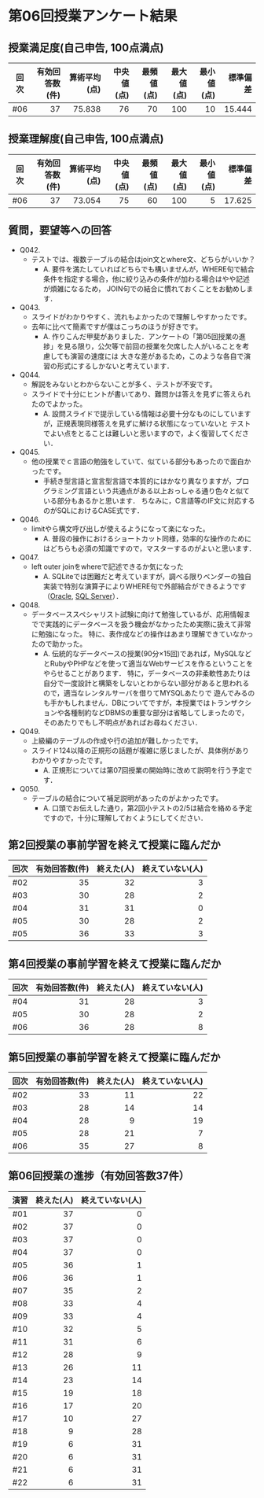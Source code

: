 # 第06回授業アンケート結果
## 授業満足度(自己申告, 100点満点)
|回次|有効回答数(件)|算術平均(点)|中央値(点)|最頻値(点)|最大値(点)|最小値(点)|標準偏差|
|:---:|----:|----:|----:|----:|----:|----:|----:|
|#06|37|75.838|76|70|100|10|15.444|

## 授業理解度(自己申告, 100点満点)
|回次|有効回答数(件)|算術平均(点)|中央値(点)|最頻値(点)|最大値(点)|最小値(点)|標準偏差|
|:---:|----:|----:|----:|----:|----:|----:|----:|
|#06|37|73.054|75|60|100|5|17.625|

## 質問，要望等への回答
- Q042.
  - テストでは、複数テーブルの結合はjoin文とwhere文、どちらがいいか？
    - A. 要件を満たしていればどちらでも構いませんが，WHERE句で結合条件を指定する場合，他に絞り込みの条件が加わる場合はやや記述が煩雑になるため，
    JOIN句での結合に慣れておくことをお勧めします．
- Q043.
  - スライドがわかりやすく、流れもよかったので理解しやすかったです。
  - 去年に比べて簡素ですが僕はこっちのほうが好きです。
    - A. 作りこんだ甲斐がありました．アンケートの「第05回授業の進捗」を見る限り，公欠等で前回の授業を欠席した人がいることを考慮しても演習の速度には
    大きな差があるため，このような各自で演習の形式にするしかないと考えています．
- Q044.
  - 解説をみないとわからないことが多く、テストが不安です。
  - スライドで十分にヒントが書いてあり、難問かは答えを見ずに答えられたのでよかった。
    - A. 設問スライドで提示している情報は必要十分なものにしていますが，正規表現同様答えを見ずに解ける状態になっていないと
    テストでよい点をとることは難しいと思いますので，よく復習してください．
- Q045.
  - 他の授業でｃ言語の勉強をしていて、似ている部分もあったので面白かったです。
    - 手続き型言語と宣言型言語で本質的にはかなり異なりますが，プログラミング言語という共通点がある以上おっしゃる通り色々と似ている部分もあるかと思います．
    ちなみに，C言語等のIF文に対応するのがSQLにおけるCASE式です．
- Q046.
  - limitやら構文呼び出しが使えるようになって楽になった。
    - A. 普段の操作におけるショートカット同様，効率的な操作のためにはどちらも必須の知識ですので，マスターするのがよいと思います．
- Q047.
  - left outer joinをwhereで記述できるか気になった
    - A. SQLiteでは困難だと考えていますが，調べる限りベンダーの独自実装で特別な演算子によりWHERE句で外部結合ができるようです
    （[Oracle](http://software.fujitsu.com/jp/manual/manualfiles/m140019/j2ul1738/07z200/j1738-00-08-03-01.html), 
    [SQL Server](https://docs.microsoft.com/ja-jp/sql/sql-server/install/outer-join-operators-and-are-not-supported-in-90-or-later-compatibility-modes?view=sql-server-2014)）．
- Q048.
  - データベーススペシャリスト試験に向けて勉強しているが、応用情報までで実践的にデータベースを扱う機会がなかったため実際に扱えて非常に勉強になった。
  特に、表作成などの操作はあまり理解できていなかったので助かった。
    - A. 伝統的なデータベースの授業(90分×15回)であれば，MySQLなどとRubyやPHPなどを使って適当なWebサービスを作るということをやらせることがあります．
    特に，データベースの非柔軟性あたりは自分で一度設計と構築をしないとわからない部分があると思われるので，適当なレンタルサーバを借りてMYSQLあたりで
    遊んでみるのも手かもしれません．DBについてですが，本授業ではトランザクションや各種制約などDBMSの重要な部分は省略してしまったので，
    そのあたりでもし不明点があればお尋ねください．
- Q049.
  - 上級編のテーブルの作成や行の追加が難しかったです。
  - スライド124以降の正規形の話題が複雑に感じましたが、具体例がありわかりやすかったです。
    - A. 正規形については第07回授業の開始時に改めて説明を行う予定です．
- Q050.
  - テーブルの結合について補足説明があったのがよかったです。
    - A. 口頭でお伝えした通り，第2回小テストの2/5は結合を絡める予定ですので，十分に理解しておくようにしてください．

## 第2回授業の事前学習を終えて授業に臨んだか
|回次|有効回答数(件)|終えた(人)|終えていない(人)|
|:---:|----:|----:|----:|
|#02|35|32|3|
|#03|30|28|2|
|#04|31|31|0|
|#05|30|28|2|
|#05|36|33|3|

## 第4回授業の事前学習を終えて授業に臨んだか
|回次|有効回答数(件)|終えた(人)|終えていない(人)|
|:---:|----:|----:|----:|
|#04|31|28|3|
|#05|30|28|2|
|#06|36|28|8|

## 第5回授業の事前学習を終えて授業に臨んだか
|回次|有効回答数(件)|終えた(人)|終えていない(人)|
|:---:|----:|----:|----:|
|#02|33|11|22|
|#03|28|14|14|
|#04|28|9|19|
|#05|28|21|7|
|#06|35|27|8|

## 第06回授業の進捗（有効回答数37件）
|演習|終えた(人)|終えていない(人)|
|:---:|----:|----:|
|#01|37|0|
|#02|37|0|
|#03|37|0|
|#04|37|0|
|#05|36|1|
|#06|36|1|
|#07|35|2|
|#08|33|4|
|#09|33|4|
|#10|32|5|
|#11|31|6|
|#12|28|9|
|#13|26|11|
|#14|23|14|
|#15|19|18|
|#16|17|20|
|#17|10|27|
|#18|9|28|
|#19|6|31|
|#20|6|31|
|#21|6|31|
|#22|6|31|
